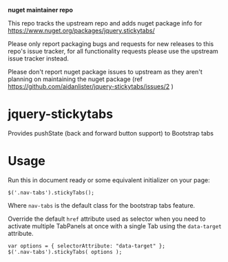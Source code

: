 **nuget maintainer repo**

This repo tracks the upstream repo and adds nuget package info for https://www.nuget.org/packages/jquery.stickytabs/

Please only report packaging bugs and requests for new releases to this repo's issue tracker, for all functionality requests please use the upstream issue tracker instead.

Please don't report nuget package issues to upstream as they aren't planning on maintaining the nuget package (ref https://github.com/aidanlister/jquery-stickytabs/issues/2 )

jquery-stickytabs
=================

Provides pushState (back and forward button support) to Bootstrap tabs


Usage
=====

Run this in document ready or some equivalent initializer on your page:

    $('.nav-tabs').stickyTabs();

Where `nav-tabs` is the default class for the bootstrap tabs feature.

Override the default `href` attribute used as selector when you need to activate multiple TabPanels at once with a single Tab using the `data-target` attribute.

    var options = { selectorAttribute: "data-target" };
    $('.nav-tabs').stickyTabs( options );